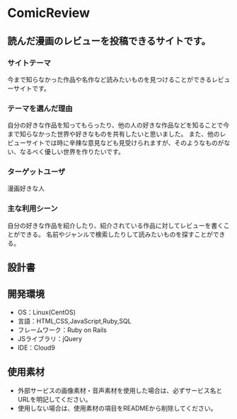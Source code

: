 # ComicReview

## 読んだ漫画のレビューを投稿できるサイトです。
### サイトテーマ　
今まで知らなかった作品や名作など読みたいものを見つけることができるレビューサイトです。

### テーマを選んだ理由
自分の好きな作品を知ってもらったり、他の人の好きな作品などを知ることで今まで知らなかった世界や好きなものを共有したいと思いました。
また、他のレビューサイトでは時に辛辣な意見なども見受けられますが、そのようなものがない、なるべく優しい世界を作りたいです。

### ターゲットユーザ
漫画好きな人

### 主な利用シーン
自分の好きな作品を紹介したり、紹介されている作品に対してレビューを書くことができる。
名前やジャンルで検索したりして読みたいものを探すことができる。


## 設計書


## 開発環境
- OS：Linux(CentOS)
- 言語：HTML,CSS,JavaScript,Ruby,SQL
- フレームワーク：Ruby on Rails
- JSライブラリ：jQuery
- IDE：Cloud9

## 使用素材
- 外部サービスの画像素材・音声素材を使用した場合は、必ずサービス名とURLを明記してください。
- 使用しない場合は、使用素材の項目をREADMEから削除してください。
